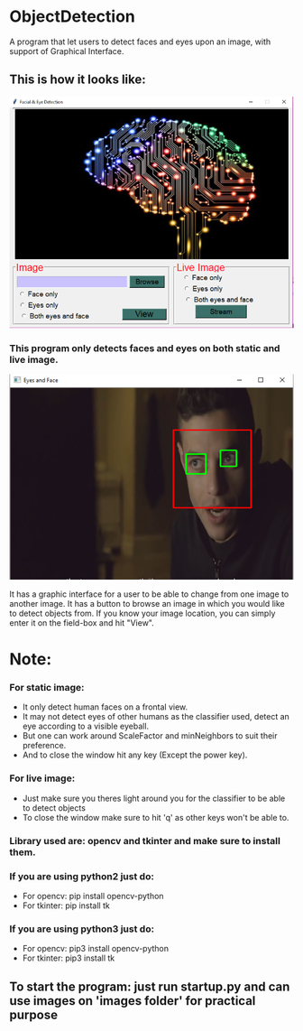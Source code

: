 # ObjectDetection
A program that let users to detect faces and eyes upon an image, with support of Graphical Interface.

## This is how it looks like:
![Looks](https://github.com/Stetcha/ObjectDetection/blob/master/images/mainpage.png)

### This program only detects faces and eyes on both static and live image.
![Results](https://github.com/Stetcha/ObjectDetection/blob/master/images/elliot.png)

It has a graphic interface for a user to be able to change from one image to another image.
It has a button to browse an image in which you would like to detect objects from. If you know your image location, you can
simply enter it on the field-box and hit "View".

# Note:

### For static image:
* It only detect human faces on a frontal view.
* It may not detect eyes of other humans as the classifier used, detect an eye according to a visible eyeball.
* But one can work around ScaleFactor and minNeighbors to suit their preference.
* And to close the window hit any key (Except the power key).
 
### For live image:
* Just make sure you theres light around you for the classifier to be able to detect objects
* To close the window make sure to hit 'q' as other keys won't be able to.
 
### Library used are: opencv and tkinter and make sure to install them.
### If you are using python2 just do:
* For opencv: pip install opencv-python 
* For tkinter: pip install tk

### If you are using python3 just do:
* For opencv: pip3 install opencv-python 
* For tkinter: pip3 install tk

## To start the program: just run startup.py and can use images on 'images folder' for practical purpose

